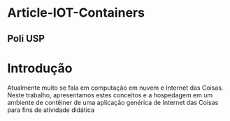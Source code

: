 # Article-IOT-Containers
 ## Poli USP

# Introdução
Atualmente muito se fala em computação em nuvem e Internet das Coisas. Neste trabalho, apresentamos estes conceitos e a hospedagem em um ambiente de contêiner de uma aplicação genérica de Internet das Coisas para fins de atividade didática



